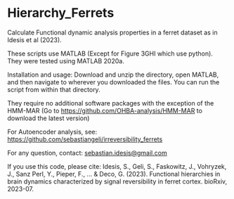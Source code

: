 # Hierarchy_Ferrets

Calculate Functional dynamic analysis properties in a ferret dataset as in Idesis et al (2023).

These scripts use MATLAB (Except for Figure 3GHI which use python). They were tested using MATLAB 2020a. 

Installation and usage: Download and unzip the directory, open MATLAB, and then navigate to wherever you downloaded the files. You can run the script from within that directory.

They require no additional software packages with the exception of the HMM-MAR (Go to https://github.com/OHBA-analysis/HMM-MAR to download the latest version)

For Autoencoder analysis, see: https://github.com/sebastiangeli/irreversibility_ferrets

For any question, contact: sebastian.idesis@gmail.com

If you use this code, please cite: Idesis, S., Geli, S., Faskowitz, J., Vohryzek, J., Sanz Perl, Y., Pieper, F., ... & Deco, G. (2023). Functional hierarchies in brain dynamics characterized by signal reversibility in ferret cortex. bioRxiv, 2023-07.
